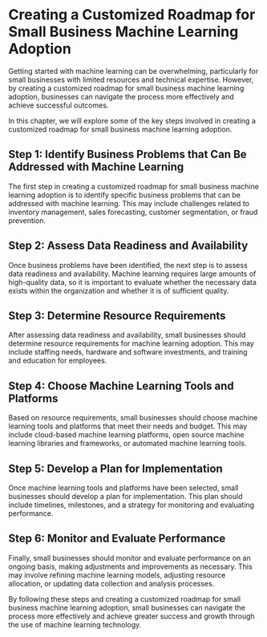 Creating a Customized Roadmap for Small Business Machine Learning Adoption
===============================================================================================================================================

Getting started with machine learning can be overwhelming, particularly for small businesses with limited resources and technical expertise. However, by creating a customized roadmap for small business machine learning adoption, businesses can navigate the process more effectively and achieve successful outcomes.

In this chapter, we will explore some of the key steps involved in creating a customized roadmap for small business machine learning adoption.

Step 1: Identify Business Problems that Can Be Addressed with Machine Learning
------------------------------------------------------------------------------

The first step in creating a customized roadmap for small business machine learning adoption is to identify specific business problems that can be addressed with machine learning. This may include challenges related to inventory management, sales forecasting, customer segmentation, or fraud prevention.

Step 2: Assess Data Readiness and Availability
----------------------------------------------

Once business problems have been identified, the next step is to assess data readiness and availability. Machine learning requires large amounts of high-quality data, so it is important to evaluate whether the necessary data exists within the organization and whether it is of sufficient quality.

Step 3: Determine Resource Requirements
---------------------------------------

After assessing data readiness and availability, small businesses should determine resource requirements for machine learning adoption. This may include staffing needs, hardware and software investments, and training and education for employees.

Step 4: Choose Machine Learning Tools and Platforms
---------------------------------------------------

Based on resource requirements, small businesses should choose machine learning tools and platforms that meet their needs and budget. This may include cloud-based machine learning platforms, open source machine learning libraries and frameworks, or automated machine learning tools.

Step 5: Develop a Plan for Implementation
-----------------------------------------

Once machine learning tools and platforms have been selected, small businesses should develop a plan for implementation. This plan should include timelines, milestones, and a strategy for monitoring and evaluating performance.

Step 6: Monitor and Evaluate Performance
----------------------------------------

Finally, small businesses should monitor and evaluate performance on an ongoing basis, making adjustments and improvements as necessary. This may involve refining machine learning models, adjusting resource allocation, or updating data collection and analysis processes.

By following these steps and creating a customized roadmap for small business machine learning adoption, small businesses can navigate the process more effectively and achieve greater success and growth through the use of machine learning technology.
